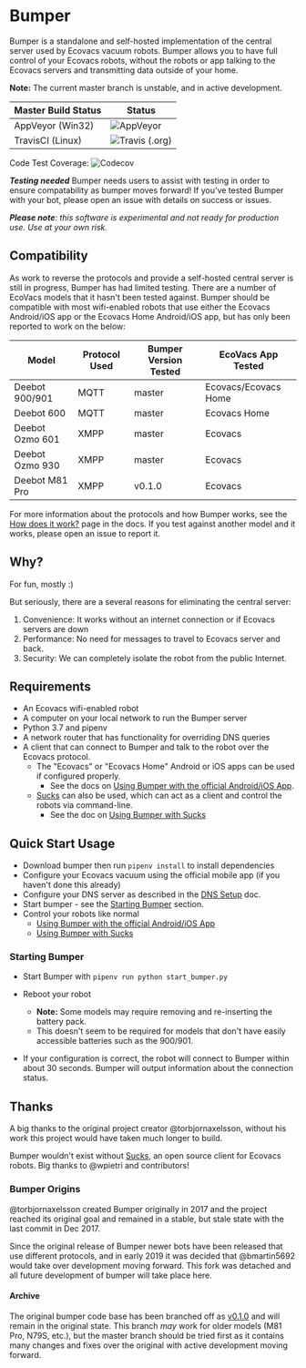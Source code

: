 # Bumper 

Bumper is a standalone and self-hosted implementation of the central server used by Ecovacs vacuum robots.  Bumper allows you to have full control of your Ecovacs robots, without the robots or app talking to the Ecovacs servers and transmitting data outside of your home.

**Note:** The current master branch is unstable, and in active development.

| Master Build Status | Status |
|--|--|
|AppVeyor (Win32) | ![AppVeyor](https://img.shields.io/appveyor/ci/bmartin5692/bumper.svg)|
|TravisCI (Linux) | ![Travis (.org)](https://img.shields.io/travis/bmartin5692/bumper.svg)|

Code Test Coverage: ![Codecov](https://img.shields.io/codecov/c/github/bmartin5692/bumper.svg)

***Testing needed***
Bumper needs users to assist with testing in order to ensure compatability as bumper moves forward!  If you've tested Bumper with your bot, please open an issue with details on success or issues.

***Please note**: this software is experimental and not ready for production use. Use at your own risk.* 

## Compatibility

As work to reverse the protocols and provide a self-hosted central server is still in progress, Bumper has had limited testing.  There are a number of EcoVacs models that it hasn't been tested against.  Bumper should be compatible with most wifi-enabled robots that use either the Ecovacs Android/iOS app or the Ecovacs Home Android/iOS app, but has only been reported to work on the below:

| Model | Protocol Used | Bumper Version Tested | EcoVacs App Tested |
|--|--|--|--|
| Deebot 900/901 | MQTT | master | Ecovacs/Ecovacs Home |
| Deebot 600 | MQTT | master | Ecovacs Home |
| Deebot Ozmo 601 | XMPP | master | Ecovacs |
| Deebot Ozmo 930 | XMPP | master | Ecovacs |
| Deebot M81 Pro | XMPP | v0.1.0 | Ecovacs |

For more information about the protocols and how Bumper works, see the [How does it work?](docs/How_It_Works.md) page in the docs. If you test against another model and it works, please open an issue to report it.

## Why?

For fun, mostly :)

But seriously, there are a several reasons for eliminating the central server:

1. Convenience: It works without an internet connection or if Ecovacs servers are down
2. Performance: No need for messages to travel to Ecovacs server and back.
3. Security: We can completely isolate the robot from the public Internet.

## Requirements

- An Ecovacs wifi-enabled robot
- A computer on your local network to run the Bumper server
- Python 3.7 and pipenv
- A network router that has functionality for overriding DNS queries
- A client that can connect to Bumper and talk to the robot over the Ecovacs protocol.
  - The "Ecovacs" or "Ecovacs Home" Android or iOS apps can be used if configured properly. 
    - See the docs on [Using Bumper with the official Android/iOS App](docs/Use_With_App.md).
  - [Sucks](https://github.com/wpietri/sucks) can also be used, which can act as a client and control the robots via command-line.
    - See the doc on [Using Bumper with Sucks](docs/Use_With_Sucks.md)

## Quick Start Usage

 - Download bumper then run `pipenv install` to install dependencies
 - Configure your Ecovacs vacuum using the official mobile app (if you haven't done this already)
 - Configure your DNS server as described in the [DNS Setup](docs/DNS_Setup.md) doc. 
 - Start bumper - see the [Starting Bumper](#starting-bumper) section.
 - Control your robots like normal
   - [Using Bumper with the official Android/iOS App](docs/Use_With_App.md)
   - [Using Bumper with Sucks](docs/Use_With_Sucks.md)

### Starting Bumper

- Start Bumper with `pipenv run python start_bumper.py`

- Reboot your robot
	- **Note:** Some models may require removing and re-inserting the battery pack.
	- This doesn't seem to be required for models that don't have easily accessible batteries such as the 900/901.

- If your configuration is correct, the robot will connect to Bumper within about 30 seconds. Bumper will output information about the connection status. 

## Thanks

A big thanks to the original project creator @torbjornaxelsson, without his work this project would have taken much longer to build. 

Bumper wouldn't exist without [Sucks](https://github.com/wpietri/sucks), an open source client for Ecovacs robots. Big thanks to @wpietri and contributors!

### Bumper Origins

@torbjornaxelsson created Bumper originally in 2017 and the project reached its original goal and remained in a stable, but stale state with the last commit in Dec 2017.  

Since the original release of Bumper newer bots have been released that use different protocols, and in early 2019 it was decided that @bmartin5692 would take over development moving forward.  This fork was detached and all future development of bumper will take place here.  

#### Archive

The original bumper code base has been branched off as [v0.1.0](https://github.com/bmartin5692/bumper/tree/v0.1.0) and will remain in the original state.  This branch *may* work for older models (M81 Pro, N79S, etc.), but the master branch should be tried first as it contains many changes and fixes over the original with active development moving forward.
